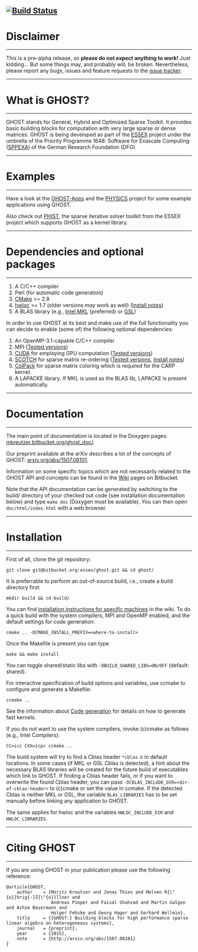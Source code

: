 [![Build Status](https://drone.io/bitbucket.org/essex/ghost/status.png)](https://drone.io/bitbucket.org/essex/ghost/latest)
---
# Disclaimer #
---

This is a pre-alpha release, so **please do not expect anything to work!** Just kidding... But some things may, and probably will, be broken. 
Nevertheless, please report any bugs, issues and feature requests to the [issue tracker](https://bitbucket.org/essex/ghost/issues).

---
# What is GHOST? #
---

GHOST stands for General, Hybrid and Optimized Sparse Toolkit. It provides
basic building blocks for computation with very large sparse or dense matrices. GHOST
is being developed as part of the [ESSEX](http://blogs.fau.de/essex/) project
under the umbrella of the Priority Programme 1648: Software for Exascale
Computing ([SPPEXA](http://www.sppexa.de/)) of the German Research Foundation (DFG).

---
# Examples #
---

Have a look at the [GHOST-Apps](https://bitbucket.org/essex/ghost-apps) and the [PHYSICS](https://bitbucket.org/essex/physics) project for some example applications using GHOST.

Also check out [PHIST](https://bitbucket.org/essex/phist), the sparse iterative solver toolkit
from the ESSEX project which supports GHOST as a kernel library.

---
# Dependencies and optional packages #
---

1. A C/C++ compiler
1. Perl (for automatic code generation)
1. [CMake](http://www.cmake.org) >= 2.8
1. [hwloc](http://www.open-mpi.org/projects/hwloc) >= 1.7 (older versions *may* work as well) ([Install notes](https://bitbucket.org/essex/ghost/wiki/Dependencies))
1. A BLAS library (e.g., [Intel MKL](http://software.intel.com/en-us/intel-mkl) (preferred) or [GSL](http://www.gnu.org/software/gsl/))

In order to use GHOST at its best and make use of the full functionality 
you can decide to enable (some of) the following optional dependencies:

1. An OpenMP-3.1-capable C/C++ compiler
1. MPI ([Tested versions](https://bitbucket.org/essex/ghost/wiki/Compatibility))
1. [CUDA](http://www.nvidia.com/cuda) for employing GPU computation ([Tested versions](https://bitbucket.org/essex/ghost/wiki/Compatibility))
1. [SCOTCH](http://www.labri.fr/perso/pelegrin/scotch/) for sparse matrix re-ordering ([Tested versions](https://bitbucket.org/essex/ghost/wiki/Compatibility), [Install notes](https://bitbucket.org/essex/ghost/wiki/Dependencies))
1. [ColPack](http://cscapes.cs.purdue.edu/coloringpage/software.htm) for sparse matrix coloring which is required for the CARP kernel.
1. A LAPACKE library. If MKL is used as the BLAS lib, LAPACKE is present automatically.

---
# Documentation #
---

The main point of documentation is located in the Doxygen pages: [mkreutzer.bitbucket.org/ghost_doc/](http://mkreutzer.bitbucket.org/ghost_doc/).

Our preprint available at the arXiv describes a lot of the concepts of GHOST: [arxiv.org/abs/1507.08101](http://arxiv.org/abs/1507.08101).

Information on some specific topics which are not necessarily related to the GHOST API and concepts can be found in the [Wiki](https://bitbucket.org/essex/ghost/wiki) pages on Bitbucket.

Note that the API documentation can be generated by switching to the build/ directory of your checked out code (see installation documentation below) and type `make doc` (Doxygen must be available). You can then open `doc/html/index.html` with a web browser.

---
# Installation #
---

First of all, clone the git repository:

`git clone git@bitbucket.org:essex/ghost.git && cd ghost/`

It is preferrable to perform an out-of-source build, i.e., create a build directory first:

`mkdir build && cd build/`

You can find [installation instructions for specific machines](https://bitbucket.org/essex/ghost/wiki/Installation%20instructions) in the wiki.
To do a quick build with the system compilers, MPI and OpenMP enabled, and the default settings for code generation:

`cmake .. -DCMAKE_INSTALL_PREFIX=<where-to-install>`

Once the Makefile is present you can type

`make && make install`

You can toggle shared/static libs with `-DBUILD_SHARED_LIBS=ON/OFF` (default: shared).

For interactive specification of build options and variables, use ccmake to configure and generate a Makefile:

`ccmake ..`

See the information about [Code generation](http://mkreutzer.bitbucket.org/ghost_docs/md__home_hpc_unrz_unrza317_proj_ESSEX_ghost_doxygen_codegeneration.html) for details on how to generate fast kernels.

If you do not want to use the system compilers, invoke (c)cmake as follows (e.g., Intel Compilers):

`CC=icc CXX=icpc ccmake ..`

The build system will try to find a Cblas header `*cblas.h` in default locations.
In some cases (if MKL or GSL Cblas is detected), a hint about the necessary BLAS libraries will be created for the future build of executables which link to GHOST.
If finding a Cblas header fails, or if you want to overwrite the found Cblas header, you can pass `-DCBLAS_INCLUDE_DIR=<dir-of-cblas-header>` to (c)cmake or set the value in ccmake.
If the detected Cblas is neither MKL or GSL, the variable `BLAS_LIBRARIES` has to be set manually before linking any application to GHOST.

The same applies for hwloc and the variables `HWLOC_INCLUDE_DIR` and `HWLOC_LIBRARIES`.

---
# Citing GHOST #
---

If you are using GHOST in your publication please use the following reference:


    @article{GHOST,
        author    = {Moritz Kreutzer and Jonas Thies and Melven R{\"{o}}hrig{-}Z{\"{o}}llner and
                     Andreas Pieper and Faisal Shahzad and Martin Galgon and Achim Basermann and
                     Holger Fehske and Georg Hager and Gerhard Wellein},
        title     = {{GHOST:} Building blocks for high performance sparse linear algebra on heterogeneous systems},
        journal   = {preprint},
        year      = {2015},
        note      = {http://arxiv.org/abs/1507.08101}
    }
